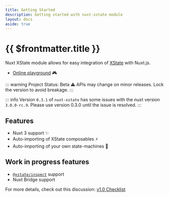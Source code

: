 ```yaml
---
title: Getting Started
description: Getting started with nuxt-xstate module
layout: docs
aside: true
---
```


# {{ $frontmatter.title }}

Nuxt XState module allows for easy integration of [XState](https://xstate.js.org/) with Nuxt.js.

- [Online playground](https://stackblitz.com/edit/nuxt-xstate-playground?file=app.vue) :video_game:

::: warning Project Status: Beta
:warning: APIs may change on minor releases. Lock the version to avoid breakage.
:::

::: info
Version `0.3.1` of `nuxt-xstate` has some issues with the nuxt version `3.0.0-rc.9`. Please use version 0.3.0 until the issue is resolved.
:::

## Features

- Nuxt 3 support :sparkles:
- Auto-importing of XState composables :zap:
- Auto-importing of your own state-machines :mechanical_arm:

## Work in progress features

- [`@xstate/inspect`](https://xstate.js.org/docs/packages/xstate-inspect/) support
- Nuxt Bridge support

For more details, check out this discussion: [v1.0 Checklist](https://github.com/Lexpeartha/nuxt-xstate/discussions/10)